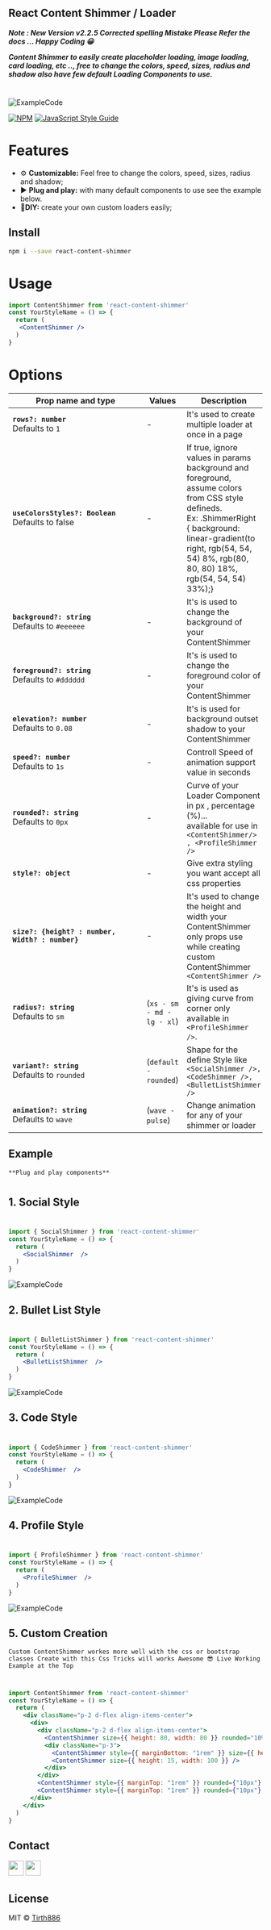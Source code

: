 ## React Content Shimmer / Loader

***<b> Note : New Version v2.2.5 Corrected spelling Mistake Please Refer the docs ... Happy Coding 😀 </b>***
<br/>

***Content Shimmer to easily create placeholder loading, image loading, card loading, etc .., free to change the colors, speed, sizes, radius and shadow also have few default Loading Components to use.***
#
![ExampleCode](https://raw.githubusercontent.com/Tirth886/react-content-shimmer/main/ss/customizeLoader.gif)

[![NPM](https://img.shields.io/npm/v/react-content-shimmer.svg)](https://www.npmjs.com/package/react-content-shimmer) [![JavaScript Style Guide](https://img.shields.io/badge/code_style-standard-brightgreen.svg)](https://standardjs.com)

# Features

- ⚙ **Customizable:** Feel free to change the colors, speed, sizes, radius and shadow;
- ▶ **Plug and play:** with many default components to use see the example below.
- 📝**DIY:** create your own custom loaders easily;


## Install

```bash
npm i --save react-content-shimmer
```

# Usage

```jsx
import ContentShimmer from 'react-content-shimmer'
const YourStyleName = () => {
  return (
   <ContentShimmer />
  )
}
```

# Options

| <div style="width:250px">Prop name and type</div>             | Values                | Description                                                                                                                                                                                                                                                                                         |
| ------------------------------------------------------------- | -------------------------- | --------------------------------------------------------------------------------------------------------------------------------------------------------------------------------------------------------------------------------------------------------------------------------------------------- |
| **`rows?: number`** <br/> Defaults to `1`             | - |  It's used to create multiple loader at once in a page |
| **`useColorsStyles?: Boolean`** <br/> Defaults to false | - | If true, ignore values in params background and foreground, assume colors from CSS style defineds. <br/>Ex: .ShimmerRight { background: linear-gradient(to right, rgb(54, 54, 54) 8%, rgb(80, 80, 80) 18%, rgb(54, 54, 54) 33%);}                                     |
| **`background?: string`** <br/> Defaults to `#eeeeee` | - | It's is used to change the background of your ContentShimmer|
| **`foreground?: string`** <br/> Defaults to `#dddddd` | - | It's is used to change the foreground color of your ContentShimmer|
| **`elevation?: number`** <br /> Defaults to `0.08`    | - | It's is used for background outset shadow to your ContentShimmer|
| **`speed?: number`** <br /> Defaults to `1s`     | - | Controll Speed of animation support value in seconds|
| **`rounded?: string`** <br /> Defaults to `0px`       | - | Curve of your Loader Component in px , percentage (%)...<br/>available for use in `<ContentShimmer/> , <ProfileShimmer />`|
| **`style?: object`**        | - | Give extra styling you want accept all css properties <br/> |
| **`size?: {height? : number, Width? : number}`**  | - | It's used to change the height and width your ContentShimmer </br> only props use while creating custom ContentShimmer `<ContentShimmer />`  |
| **`radius?: string`** <br /> Defaults to `sm`   | (`xs - sm - md - lg - xl`)  | It's is used as giving curve from corner only available in `<ProfileShimmer />`. |
| **`variant?: string`** <br /> Defaults to `rounded`| (`default - rounded`)| Shape for the define Style like <br/>`<SocialShimmer />, <CodeShimmer />,<BulletListShimmer />`|
| **`animation?: string`** <br /> Defaults to `wave`| (`wave - pulse`)| Change animation for any of your shimmer or loader|

## Example 
`**Plug and play components**`
#
## 1. **Social Style**
# 
```jsx
import { SocialShimmer } from 'react-content-shimmer'
const YourStyleName = () => {
  return (
    <SocialShimmer  />
  )
}
```
![ExampleCode](https://raw.githubusercontent.com/Tirth886/react-content-shimmer/main/ss/socialStyle.png)

## 2. **Bullet List Style**
#
```jsx
import { BulletListShimmer } from 'react-content-shimmer'
const YourStyleName = () => {
  return (
    <BulletListShimmer  />
  )
}
```
![ExampleCode](https://raw.githubusercontent.com/Tirth886/react-content-shimmer/main/ss/bulletStyle.png)

## 3. **Code Style**
#
```jsx
import { CodeShimmer } from 'react-content-shimmer'
const YourStyleName = () => {
  return (
    <CodeShimmer  />
  )
}
```
![ExampleCode](https://raw.githubusercontent.com/Tirth886/react-content-shimmer/main/ss/codeStyle.png)

## 4. **Profile Style**
#
```jsx
import { ProfileShimmer } from 'react-content-shimmer'
const YourStyleName = () => {
  return (
    <ProfileShimmer  />
  )
}
```
![ExampleCode](https://raw.githubusercontent.com/Tirth886/react-content-shimmer/main/ss/profileStyle.png)


## 5. **Custom Creation**
`Custom ContentShimmer workes more well with the css or bootstrap classes Create with this Css Tricks will works Awesome 😎 Live Working Example at the Top`
#
```jsx
import ContentShimmer from 'react-content-shimmer'
const YourStyleName = () => {
  return (
    <div className="p-2 d-flex align-items-center">
      <div>
        <div className="p-2 d-flex align-items-center">
          <ContentShimmer size={{ height: 80, width: 80 }} rounded="10%" />
          <div className="p-3">
            <ContentShimmer style={{ marginBottom: "1rem" }} size={{ height: 15, width: 200 }} />
            <ContentShimmer size={{ height: 15, width: 100 }} />
          </div>
        </div>
        <ContentShimmer style={{ marginTop: "1rem" }} rounded={"10px"} size={{ height: 15, width: 350 }} />
        <ContentShimmer style={{ marginTop: "1rem" }} rounded={"10px"} size={{ height: 15, width: 350 }} />
      </div>
    </div>
  )
}
```
## Contact
<a href="https://www.linkedin.com/in/tirthjain886/"><img src="https://static-exp1.licdn.com/sc/h/al2o9zrvru7aqj8e1x2rzsrca" height="30" width="30"/></a>
<a href="https://www.instagram.com/tirth.jain886/"><img src="https://www.instagram.com/static/images/ico/favicon-192.png/68d99ba29cc8.png" height="30" width="30"/></a>

## License

MIT © [Tirth886](https://github.com/Tirth886)
